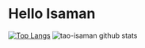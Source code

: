 # Hello Isaman
[![Top Langs](https://github-readme-stats.vercel.app/api/top-langs/?username=tao-isaman&theme=vue)](https://github.com/anuraghazra/github-readme-stats)
![tao-isaman github stats](https://github-readme-stats.vercel.app/api?username=tao-isaman&show_icons=true&theme=angular)
